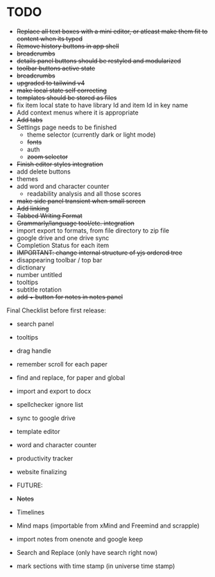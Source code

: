 # TODO

- ~~Replace all text boxes with a mini editor, or atleast make them fit to content when its typed~~
- ~~Remove history buttons in app shell~~
- ~~breadcrumbs~~
- ~~details panel buttons should be restyled and modularized~~
- ~~toolbar buttons active state~~
- ~~breadcrumbs~~
- ~~upgraded to tailwind v4~~
- ~~make local state self correcting~~
- ~~templates should be stored as files~~
- fix item local state to have library Id and item Id in key name
- Add context menus where it is appropriate
- ~~Add tabs~~
- Settings page needs to be finished
  - theme selector (currently dark or light mode)
  - ~~fonts~~
  - auth
  - ~~zoom selector~~
- ~~Finish editor styles integration~~
- add delete buttons
- themes
- add word and character counter
  - readability analysis and all those scores
- ~~make side panel transient when small screen~~
- ~~Add linking~~
- ~~Tabbed Writing Format~~
- ~~Grammarly/language tool/etc. integration~~
- import export to formats, from file directory to zip file
- google drive and one drive sync
- Completion Status for each item
- ~~IMPORTANT: change internal structure of yjs ordered tree~~
- disappearing toolbar / top bar
- dictionary
- number untitled 
- tooltips
- subtitle rotation
- ~~add + button for notes in notes panel~~

Final Checklist before first release:
- search panel
- tooltips
- drag handle
- remember scroll for each paper
- find and replace, for paper and global
- import and export to docx
- spellchecker ignore list
- sync to google drive
- template editor
- word and character counter 
- productivity tracker
- website finalizing

- FUTURE:
- ~~Notes~~
- Timelines
- Mind maps (importable from xMind and Freemind and scrapple)
- import notes from onenote and google keep
- Search and Replace (only have search right now)
- mark sections with time stamp (in universe time stamp)
